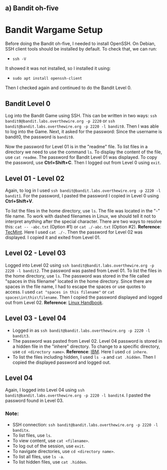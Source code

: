 

## a) Bandit oh-five

# Bandit Wargame Setup

Before doing the Bandit oh-five, I needed to install OpenSSH. On Debian, SSH client tools should be installed by default. To check that, we can run:

- `ssh -V`

It showed it was not installed, so I installed it using:

- `sudo apt install openssh-client`

Then I checked again and continued to do the Bandit Level 0.


## Bandit Level 0

Log into the Bandit Game using SSH. This can be written in two ways: `ssh bandit0@bandit.labs.overthewire.org -p 2220` or `ssh bandit@bandit.labs.overthewire.org -p 2220 -l bandit0`. Then I was able to log into the Game. Next, it asked for the password: Since the username is bandit0, the password is `bandit0`.

Now the password for Level 01 is in the "readme" file. To list files in a directory we need to use the command `ls`. To display the content of the file, use `cat readme`. The password for Bandit Level 01 was displayed. To copy the password, use **Ctrl+Shift+C**. Then I logged out from Level 0 using `exit`.

## Level 01 - Level 02

Again, to log in I used `ssh bandit@bandit.labs.overthewire.org -p 2220 -l bandit1`. For the password, I pasted the password I copied in Level 0 using **Ctrl+Shift+V**.

To list the files in the home directory, use `ls`. The file was located in the "-" file name. To work with dashed filenames in Linux, we should tell it not to interpret anything after the special character. There are two ways to resolve this: `cat -- -abc.txt` (Option #1) or `cat ./-abc.txt` (Option #2). **Reference**: [TecMint](https://www.tecmint.com/special-character-filenames-linux/). Here I used `cat ./-`. Then the password for Level 02 was displayed. I copied it and exited from Level 01.

## Level 02 - Level 03

Logged into Level 02 using `ssh bandit@bandit.labs.overthewire.org -p 2220 -l bandit2`. The password was pasted from Level 01. To list the files in the home directory, use `ls`. The password was stored in the file called "spaces in this filename" located in the home directory. Since there are spaces in the file name, I had to escape the spaces or use quotes to access. I used `cat "spaces in this filename"` or `cat spaces\in\this\filename`. Then I copied the password displayed and logged out from Level 02. **Reference**: [Linux Handbook](https://linuxhandbook.com/filename-spaces-linux/).

## Level 03 - Level 04

- Logged in as `ssh bandit@bandit.labs.overthewire.org -p 2220 -l bandit3`.
- The password was pasted from Level 02. Level 04 password is stored in a hidden file in the "inhere" directory. To change to a specific directory, use `cd <directory name>`. **Reference**: [IBM](https://www.ibm.com/docs/en/aix/7.2?topic=directories-changing-another-directory-cd-command). Here I used `cd inhere`.
- To list the files including hidden, I used `ls -a` and `cat .hidden`. Then I copied the displayed password and logged out.

## Level 04

Again, I logged into Level 04 using `ssh bandit@bandit.labs.overthewire.org -p 2220 -l bandit4`. I pasted the password found in Level 03.

### Note:
- SSH connection: `ssh bandit@bandit.labs.overthewire.org -p 2220 -l banditx`.
- To list files, use `ls`.
- To view content, use `cat <filename>`.
- To log out of the session, use `exit`.
- To navigate directories, use `cd <directory name>`.
- To list all files, use `ls -a`.
- To list hidden files, use `cat .hidden`.
